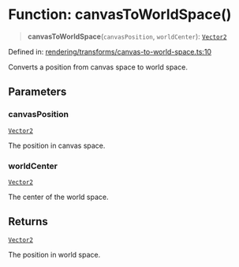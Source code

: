 # Function: canvasToWorldSpace()

> **canvasToWorldSpace**(`canvasPosition`, `worldCenter`): [`Vector2`](../classes/Vector2.md)

Defined in: [rendering/transforms/canvas-to-world-space.ts:10](https://github.com/Forge-Game-Engine/Forge/blob/7b95769650b59c5ba12aa490e41717344ca6bf1e/src/rendering/transforms/canvas-to-world-space.ts#L10)

Converts a position from canvas space to world space.

## Parameters

### canvasPosition

[`Vector2`](../classes/Vector2.md)

The position in canvas space.

### worldCenter

[`Vector2`](../classes/Vector2.md)

The center of the world space.

## Returns

[`Vector2`](../classes/Vector2.md)

The position in world space.
